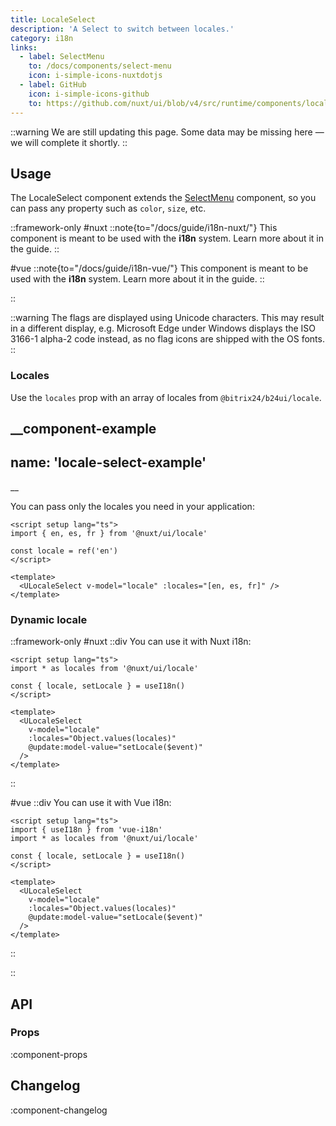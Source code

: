 ```yaml
---
title: LocaleSelect
description: 'A Select to switch between locales.'
category: i18n
links:
  - label: SelectMenu
    to: /docs/components/select-menu
    icon: i-simple-icons-nuxtdotjs
  - label: GitHub
    icon: i-simple-icons-github
    to: https://github.com/nuxt/ui/blob/v4/src/runtime/components/locale/LocaleSelect.vue
---
```


::warning
We are still updating this page. Some data may be missing here — we will complete it shortly.
::

## Usage

The LocaleSelect component extends the [SelectMenu](/docs/components/select-menu/) component, so you can pass any property such as `color`, `size`, etc.

::framework-only
#nuxt
::note{to="/docs/guide/i18n-nuxt/"}
This component is meant to be used with the **i18n** system. Learn more about it in the guide.
::

#vue
::note{to="/docs/guide/i18n-vue/"}
This component is meant to be used with the **i18n** system. Learn more about it in the guide.
::

::

::warning
The flags are displayed using Unicode characters. This may result in a different display, e.g. Microsoft Edge under Windows displays the ISO 3166-1 alpha-2 code instead, as no flag icons are shipped with the OS fonts.
::

### Locales

Use the `locales` prop with an array of locales from `@bitrix24/b24ui/locale`.

__component-example
---
name: 'locale-select-example'
---
__

You can pass only the locales you need in your application:

```vue
<script setup lang="ts">
import { en, es, fr } from '@nuxt/ui/locale'

const locale = ref('en')
</script>

<template>
  <ULocaleSelect v-model="locale" :locales="[en, es, fr]" />
</template>
```

### Dynamic locale

::framework-only
#nuxt
::div
You can use it with Nuxt i18n:

```vue
<script setup lang="ts">
import * as locales from '@nuxt/ui/locale'

const { locale, setLocale } = useI18n()
</script>

<template>
  <ULocaleSelect
    v-model="locale"
    :locales="Object.values(locales)"
    @update:model-value="setLocale($event)"
  />
</template>
```

::

#vue
::div
You can use it with Vue i18n:

```vue
<script setup lang="ts">
import { useI18n } from 'vue-i18n'
import * as locales from '@nuxt/ui/locale'

const { locale, setLocale } = useI18n()
</script>

<template>
  <ULocaleSelect
    v-model="locale"
    :locales="Object.values(locales)"
    @update:model-value="setLocale($event)"
  />
</template>
```

::

::

## API

### Props

:component-props

## Changelog

:component-changelog
